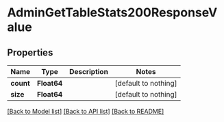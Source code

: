 # AdminGetTableStats200ResponseValue


## Properties
Name | Type | Description | Notes
------------ | ------------- | ------------- | -------------
**count** | **Float64** |  | [default to nothing]
**size** | **Float64** |  | [default to nothing]


[[Back to Model list]](../README.md#models) [[Back to API list]](../README.md#api-endpoints) [[Back to README]](../README.md)



